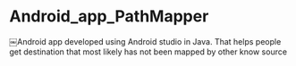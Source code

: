 # Android_app_PathMapper
￼Android app developed using Android studio in Java. That helps people get destination that most likely has not been mapped by other know source
